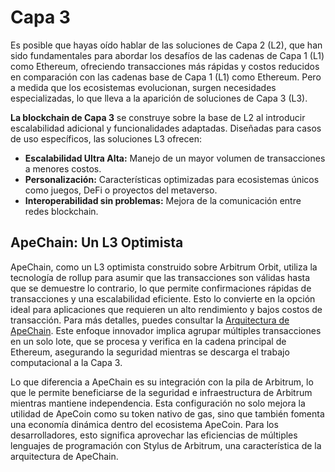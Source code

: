# Capa 3

Es posible que hayas oído hablar de las soluciones de Capa 2 (L2), que han sido fundamentales para abordar los desafíos de las cadenas de Capa 1 (L1) como Ethereum, ofreciendo transacciones más rápidas y costos reducidos en comparación con las cadenas base de Capa 1 (L1) como Ethereum. Pero a medida que los ecosistemas evolucionan, surgen necesidades especializadas, lo que lleva a la aparición de soluciones de Capa 3 (L3).

**La blockchain de Capa 3** se construye sobre la base de L2 al introducir escalabilidad adicional y funcionalidades adaptadas. Diseñadas para casos de uso específicos, las soluciones L3 ofrecen:

- **Escalabilidad Ultra Alta:** Manejo de un mayor volumen de transacciones a menores costos.
- **Personalización:** Características optimizadas para ecosistemas únicos como juegos, DeFi o proyectos del metaverso.
- **Interoperabilidad sin problemas:** Mejora de la comunicación entre redes blockchain.

## ApeChain: Un L3 Optimista

ApeChain, como un L3 optimista construido sobre Arbitrum Orbit, utiliza la tecnología de rollup para asumir que las transacciones son válidas hasta que se demuestre lo contrario, lo que permite confirmaciones rápidas de transacciones y una escalabilidad eficiente. Esto lo convierte en la opción ideal para aplicaciones que requieren un alto rendimiento y bajos costos de transacción. Para más detalles, puedes consultar la [Arquitectura de ApeChain](https://docs.apechain.com/architecture). Este enfoque innovador implica agrupar múltiples transacciones en un solo lote, que se procesa y verifica en la cadena principal de Ethereum, asegurando la seguridad mientras se descarga el trabajo computacional a la Capa 3.

Lo que diferencia a ApeChain es su integración con la pila de Arbitrum, lo que le permite beneficiarse de la seguridad e infraestructura de Arbitrum mientras mantiene independencia. Esta configuración no solo mejora la utilidad de ApeCoin como su token nativo de gas, sino que también fomenta una economía dinámica dentro del ecosistema ApeCoin. Para los desarrolladores, esto significa aprovechar las eficiencias de múltiples lenguajes de programación con Stylus de Arbitrum, una característica de la arquitectura de ApeChain.
